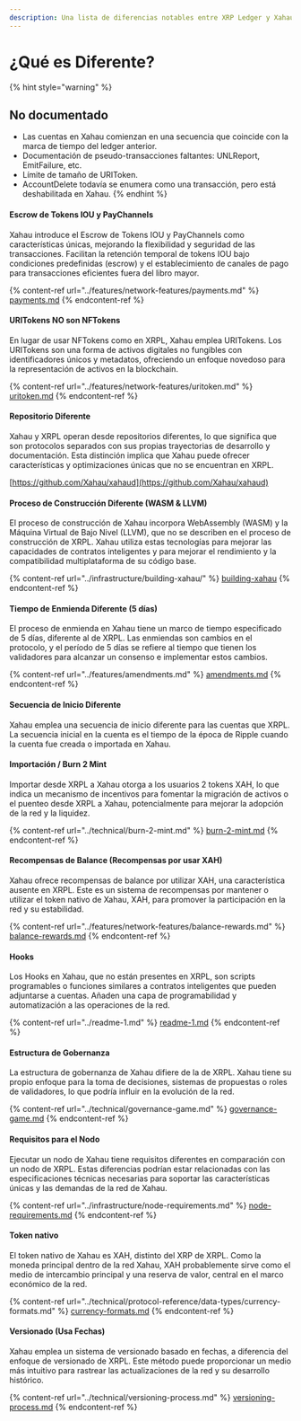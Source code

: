 ```yaml
---
description: Una lista de diferencias notables entre XRP Ledger y Xahau.
---
```


# ¿Qué es Diferente?

{% hint style="warning" %}
## No documentado

* Las cuentas en Xahau comienzan en una secuencia que coincide con la marca de tiempo del ledger anterior.
* Documentación de pseudo-transacciones faltantes: UNLReport, EmitFailure, etc.
* Límite de tamaño de URIToken.
* AccountDelete todavía se enumera como una transacción, pero está deshabilitada en Xahau.
{% endhint %}

#### Escrow de Tokens IOU y PayChannels

Xahau introduce el Escrow de Tokens IOU y PayChannels como características únicas, mejorando la flexibilidad y seguridad de las transacciones. Facilitan la retención temporal de tokens IOU bajo condiciones predefinidas (escrow) y el establecimiento de canales de pago para transacciones eficientes fuera del libro mayor.

{% content-ref url="../features/network-features/payments.md" %}
[payments.md](../features/network-features/payments.md)
{% endcontent-ref %}

#### URITokens NO son NFTokens

En lugar de usar NFTokens como en XRPL, Xahau emplea URITokens. Los URITokens son una forma de activos digitales no fungibles con identificadores únicos y metadatos, ofreciendo un enfoque novedoso para la representación de activos en la blockchain.

{% content-ref url="../features/network-features/uritoken.md" %}
[uritoken.md](../features/network-features/uritoken.md)
{% endcontent-ref %}

#### Repositorio Diferente

Xahau y XRPL operan desde repositorios diferentes, lo que significa que son protocolos separados con sus propias trayectorias de desarrollo y documentación. Esta distinción implica que Xahau puede ofrecer características y optimizaciones únicas que no se encuentran en XRPL.

[https://github.com/Xahau/xahaud](https://github.com/Xahau/xahaud)

#### Proceso de Construcción Diferente (WASM & LLVM)

El proceso de construcción de Xahau incorpora WebAssembly (WASM) y la Máquina Virtual de Bajo Nivel (LLVM), que no se describen en el proceso de construcción de XRPL. Xahau utiliza estas tecnologías para mejorar las capacidades de contratos inteligentes y para mejorar el rendimiento y la compatibilidad multiplataforma de su código base.

{% content-ref url="../infrastructure/building-xahau/" %}
[building-xahau](../infrastructure/building-xahau/)
{% endcontent-ref %}

#### Tiempo de Enmienda Diferente (5 días)

El proceso de enmienda en Xahau tiene un marco de tiempo especificado de 5 días, diferente al de XRPL. Las enmiendas son cambios en el protocolo, y el período de 5 días se refiere al tiempo que tienen los validadores para alcanzar un consenso e implementar estos cambios.

{% content-ref url="../features/amendments.md" %}
[amendments.md](../features/amendments.md)
{% endcontent-ref %}

#### Secuencia de Inicio Diferente

Xahau emplea una secuencia de inicio diferente para las cuentas que XRPL. La secuencia inicial en la cuenta es el tiempo de la época de Ripple cuando la cuenta fue creada o importada en Xahau.

#### Importación / Burn 2 Mint

Importar desde XRPL a Xahau otorga a los usuarios 2 tokens XAH, lo que indica un mecanismo de incentivos para fomentar la migración de activos o el puenteo desde XRPL a Xahau, potencialmente para mejorar la adopción de la red y la liquidez.

{% content-ref url="../technical/burn-2-mint.md" %}
[burn-2-mint.md](../technical/burn-2-mint.md)
{% endcontent-ref %}

#### Recompensas de Balance (Recompensas por usar XAH)

Xahau ofrece recompensas de balance por utilizar XAH, una característica ausente en XRPL. Este es un sistema de recompensas por mantener o utilizar el token nativo de Xahau, XAH, para promover la participación en la red y su estabilidad.

{% content-ref url="../features/network-features/balance-rewards.md" %}
[balance-rewards.md](../features/network-features/balance-rewards.md)
{% endcontent-ref %}

#### Hooks

Los Hooks en Xahau, que no están presentes en XRPL, son scripts programables o funciones similares a contratos inteligentes que pueden adjuntarse a cuentas. Añaden una capa de programabilidad y automatización a las operaciones de la red.

{% content-ref url="../readme-1.md" %}
[readme-1.md](../readme-1.md)
{% endcontent-ref %}

#### Estructura de Gobernanza

La estructura de gobernanza de Xahau difiere de la de XRPL. Xahau tiene su propio enfoque para la toma de decisiones, sistemas de propuestas o roles de validadores, lo que podría influir en la evolución de la red.

{% content-ref url="../technical/governance-game.md" %}
[governance-game.md](../technical/governance-game.md)
{% endcontent-ref %}

#### Requisitos para el Nodo

Ejecutar un nodo de Xahau tiene requisitos diferentes en comparación con un nodo de XRPL. Estas diferencias podrían estar relacionadas con las especificaciones técnicas necesarias para soportar las características únicas y las demandas de la red de Xahau.

{% content-ref url="../infrastructure/node-requirements.md" %}
[node-requirements.md](../infrastructure/node-requirements.md)
{% endcontent-ref %}

#### Token nativo

El token nativo de Xahau es XAH, distinto del XRP de XRPL. Como la moneda principal dentro de la red Xahau, XAH probablemente sirve como el medio de intercambio principal y una reserva de valor, central en el marco económico de la red.

{% content-ref url="../technical/protocol-reference/data-types/currency-formats.md" %}
[currency-formats.md](../technical/protocol-reference/data-types/currency-formats.md)
{% endcontent-ref %}

#### Versionado (Usa Fechas)

Xahau emplea un sistema de versionado basado en fechas, a diferencia del enfoque de versionado de XRPL. Este método puede proporcionar un medio más intuitivo para rastrear las actualizaciones de la red y su desarrollo histórico.

{% content-ref url="../technical/versioning-process.md" %}
[versioning-process.md](../technical/versioning-process.md)
{% endcontent-ref %}

